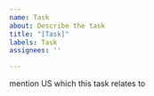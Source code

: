 ```yaml
---
name: Task
about: Describe the task
title: "[Task]"
labels: Task
assignees: ''

---
```

mention US which this task relates to
